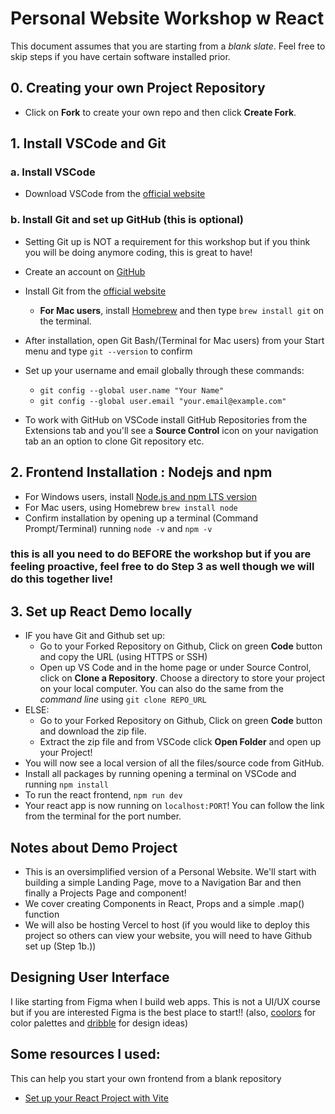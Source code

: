 # Personal Website Workshop w React

This document assumes that you are starting from a *blank slate*. Feel free to skip steps if you have certain software installed prior. 

## 0. Creating your own Project Repository
- Click on **Fork** to create your own repo and then click **Create Fork**.

## 1. Install VSCode and Git

### a. Install VSCode
- Download VSCode from the [official website](https://code.visualstudio.com/download)

### b. Install Git and set up GitHub (this is optional)
- Setting Git up is NOT a requirement for this workshop but if you think you will be doing anymore coding, this is great to have!
- Create an account on [GitHub](https://github.com/)
- Install Git from the [official website](https://git-scm.com/book/en/v2/Getting-Started-Installing-Git) 
  - **For Mac users**, install [Homebrew](https://brew.sh/) and then type `brew install git` on the terminal. 
- After installation, open Git Bash/(Terminal for Mac users) from your Start menu and type `git --version` to confirm
- Set up your username and email globally through these commands:
  - `git config --global user.name "Your Name"`
  - `git config --global user.email "your.email@example.com"`

- To work with GitHub on VSCode install GitHub Repositories from the Extensions tab and you'll see a **Source Control** icon on your navigation tab an an option to clone Git repository etc.

## 2. Frontend Installation : Nodejs and npm
- For Windows users, install [Node.js and npm LTS version](https://nodejs.org/en/download)
- For Mac users, using Homebrew `brew install node`
- Confirm installation by opening up a terminal (Command Prompt/Terminal) running `node -v` and `npm -v`

### this is all you need to do BEFORE the workshop but if you are feeling proactive, feel free to do Step 3 as well though we will do this together live!

## 3. Set up React Demo locally
- IF you have Git and Github set up:
    - Go to your Forked Repository on Github, Click on green **Code** button and copy the URL (using HTTPS or SSH)
    - Open up VS Code and in the home page or under Source Control, click on **Clone a Repository**. Choose a directory to store your project on your local computer. You can also do the same from the *command line* using `git clone REPO_URL`
- ELSE:
    - Go to your Forked Repository on Github, Click on green **Code** button and download the zip file.
    - Extract the zip file and from VSCode click **Open Folder** and open up your Project! 
- You will now see a local version of all the files/source code from GitHub. 
- Install all packages by running opening a terminal on VSCode and running `npm install`
- To run the react frontend, `npm run dev`
- Your react app is now running on `localhost:PORT`! You can follow the link from the terminal for the port number.

## Notes about Demo Project
- This is an oversimplified version of a Personal Website. We'll start with building a simple Landing Page, move to a Navigation Bar and then finally a Projects Page and component!
- We cover creating Components in React, Props and a simple .map() function
- We will also be hosting Vercel to host (if you would like to deploy this project so others can view your website, you will need to have Github set up (Step 1b.))

## Designing User Interface
I like starting from Figma when I build web apps. This is not a UI/UX course but if you are interested Figma is the best place to start!! (also, [coolors](https://coolors.co/) for color palettes and [dribble](https://dribbble.com/) for design ideas)

## Some resources I used:
This can help you start your own frontend from a blank repository
- [Set up your React Project with Vite](https://vite.dev/guide/)





